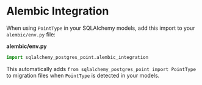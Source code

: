 # Alembic Integration

When using `PointType` in your SQLAlchemy models, add this import to your `alembic/env.py` file:

**alembic/env.py**
```python
import sqlalchemy_postgres_point.alembic_integration
```

This automatically adds `from sqlalchemy_postgres_point import PointType` to migration files when `PointType` is detected in your models.